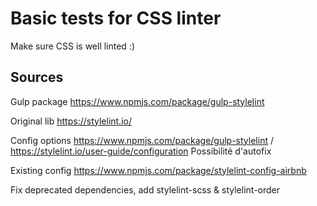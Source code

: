 # Basic tests for CSS linter
Make sure CSS is well linted :)

## Sources
Gulp package
https://www.npmjs.com/package/gulp-stylelint

Original lib
https://stylelint.io/

Config options
https://www.npmjs.com/package/gulp-stylelint / https://stylelint.io/user-guide/configuration
Possibilité d'autofix

Existing config
https://www.npmjs.com/package/stylelint-config-airbnb

Fix deprecated dependencies, add stylelint-scss & stylelint-order
